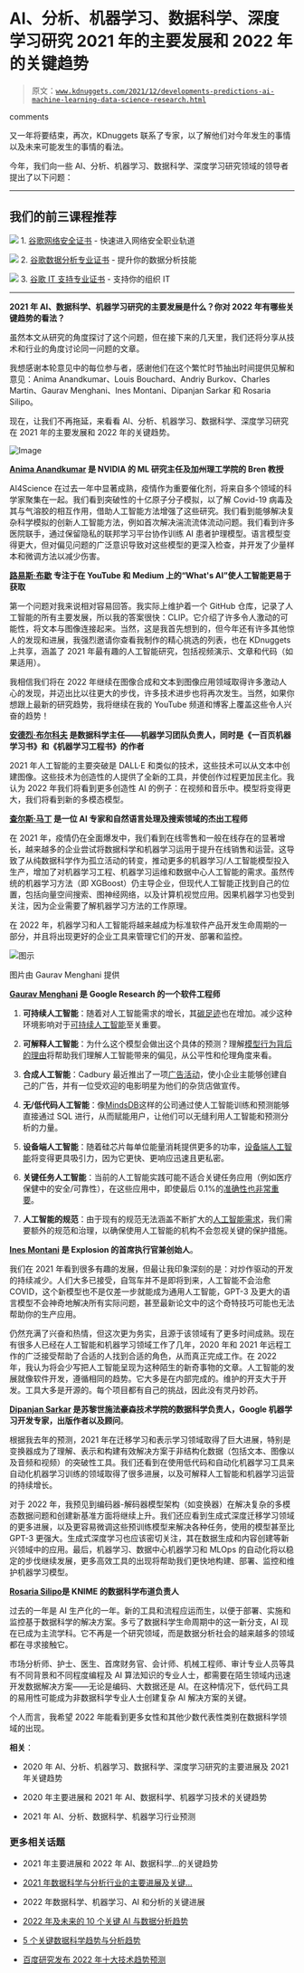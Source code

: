 # AI、分析、机器学习、数据科学、深度学习研究 2021 年的主要发展和 2022 年的关键趋势

> 原文：[`www.kdnuggets.com/2021/12/developments-predictions-ai-machine-learning-data-science-research.html`](https://www.kdnuggets.com/2021/12/developments-predictions-ai-machine-learning-data-science-research.html)

comments

又一年将要结束，再次，KDnuggets 联系了专家，以了解他们对今年发生的事情以及未来可能发生的事情的看法。

今年，我们向一些 AI、分析、机器学习、数据科学、深度学习研究领域的领导者提出了以下问题：

* * *

## 我们的前三课程推荐

![](img/0244c01ba9267c002ef39d4907e0b8fb.png) 1\. [谷歌网络安全证书](https://www.kdnuggets.com/google-cybersecurity) - 快速进入网络安全职业轨道

![](img/e225c49c3c91745821c8c0368bf04711.png) 2\. [谷歌数据分析专业证书](https://www.kdnuggets.com/google-data-analytics) - 提升你的数据分析技能

![](img/0244c01ba9267c002ef39d4907e0b8fb.png) 3\. [谷歌 IT 支持专业证书](https://www.kdnuggets.com/google-itsupport) - 支持你的组织 IT

* * *

**2021 年 AI、数据科学、机器学习研究的主要发展是什么？你对 2022 年有哪些关键趋势的看法？**

虽然本文从研究的角度探讨了这个问题，但在接下来的几天里，我们还将分享从技术和行业的角度讨论同一问题的文章。

我想感谢本轮意见中的每位参与者，感谢他们在这个繁忙时节抽出时间提供见解和意见：Anima Anandkumar、Louis Bouchard、Andriy Burkov、Charles Martin、Gaurav Menghani、Ines Montani、Dipanjan Sarkar 和 Rosaria Silipo。

现在，让我们不再拖延，来看看 AI、分析、机器学习、数据科学、深度学习研究在 2021 年的主要发展和 2022 年的关键趋势。

![Image](img/88431634ed3ef7265205b1dcf924c9dd.png)

**[Anima Anandkumar](https://www.linkedin.com/in/anima-anandkumar/) 是 NVIDIA 的 ML 研究主任及加州理工学院的 Bren 教授**

AI4Science 在过去一年中显著成熟，疫情作为重要催化剂，将来自多个领域的科学家聚集在一起。我们看到突破性的十亿原子分子模拟，以了解 Covid-19 病毒及其与气溶胶的相互作用，借助人工智能方法增强了这些研究。我们看到能够解决复杂科学模拟的创新人工智能方法，例如首次解决湍流流体流动问题。我们看到许多医院联手，通过保留隐私的联邦学习平台协作训练 AI 患者护理模型。语言模型变得更大，但对偏见问题的广泛意识导致对这些模型的更深入检查，并开发了少量样本和微调方法以减少伤害。

**[路易斯·布歇](https://www.linkedin.com/in/whats-ai/) 专注于在 YouTube 和 Medium 上的“What's AI”使人工智能更易于获取**

第一个问题对我来说相对容易回答。我实际上维护着一个 GitHub 仓库，记录了人工智能的所有主要发展，所以我的答案很快：CLIP。它介绍了许多令人激动的可能性，将文本与图像连接起来。当然，这是我首先想到的，但今年还有许多其他惊人的发现和进展，我强烈邀请你查看我制作的精心挑选的列表，也在 KDnuggets 上共享，涵盖了 2021 年最有趣的人工智能研究，包括视频演示、文章和代码（如果适用）。

我相信我们将在 2022 年继续在图像合成和文本到图像应用领域取得许多激动人心的发现，并迈出比以往更大的步伐，许多技术进步也将再次发生。当然，如果你想跟上最新的研究趋势，我将继续在我的 YouTube 频道和博客上覆盖这些令人兴奋的趋势！

**[安德烈·布尔科夫](https://www.linkedin.com/in/andriyburkov/) 是数据科学主任——机器学习团队负责人，同时是《一百页机器学习书》和《机器学习工程书》的作者**

2021 年人工智能的主要突破是 DALL·E 和类似的技术，这些技术可以从文本中创建图像。这些技术为创造性的人提供了全新的工具，并使创作过程更加民主化。我认为 2022 年我们将看到更多创造性 AI 的例子：在视频和音乐中。模型将变得更大，我们将看到新的多模态模型。

**[查尔斯·马丁](https://www.linkedin.com/in/charlesmartin14/) 是一位 AI 专家和自然语言处理及搜索领域的杰出工程师**

在 2021 年，疫情仍在全面爆发中，我们看到在线零售和一般在线存在的显著增长，越来越多的企业尝试将数据科学和机器学习运用于提升在线销售和运营。这导致了从纯数据科学作为孤立活动的转变，推动更多的机器学习/人工智能模型投入生产，增加了对机器学习工程、机器学习运维和数据中心人工智能的需求。虽然传统的机器学习方法（即 XGBoost）仍主导企业，但现代人工智能正找到自己的位置，包括向量空间搜索、图神经网络，以及计算机视觉应用。因果机器学习也受到关注，因为企业需要了解机器学习方法的工作原理。

在 2022 年，机器学习和人工智能将越来越成为标准软件产品开发生命周期的一部分，并且将出现更好的企业工具来管理它们的开发、部署和监控。

![图示](img/9fb68f6b4ffaafdeb237078b5dbc4f2c.png)

图片由 Gaurav Menghani 提供

**[Gaurav Menghani](https://www.linkedin.com/in/gauravmenghani/) 是 Google Research 的一个软件工程师**

1.  **可持续人工智能**：随着对人工智能需求的增长，其[碳足迹](https://www.forbes.com/sites/robtoews/2020/06/17/deep-learnings-climate-change-problem/?sh=1b9f27ba6b43)也在增加。减少这种环境影响对于[可持续人工智能](https://fortune.com/2021/04/21/ai-carbon-footprint-reduce-environmental-impact-of-tech-google-research-study/)至关重要。

1.  **可解释人工智能**：为什么这个模型会做出这个具体的预测？理解[模型行为背后的理由](https://www.ibm.com/watson/explainable-ai)将帮助我们理解人工智能带来的偏见，从公平性和伦理角度来看。

1.  **合成人工智能**：Cadbury 最近推出了一项[广告活动](https://zeenews.india.com/people/shah-rukh-khans-latest-cadbury-ad-wins-internet-huma-qureshi-calls-it-beautiful-2405179.html)，使小企业主能够创建自己的广告，并有一位受欢迎的电影明星为他们的杂货店做宣传。

1.  **无/低代码人工智能**：像[MindsDB](https://github.com/mindsdb/mindsdb)这样的公司通过使人工智能训练和预测能够直接通过 SQL 进行，从而赋能用户，让他们可以无缝利用人工智能和预测分析的力量。

1.  **设备端人工智能**：随着硅芯片每单位能量消耗提供更多的功率，[设备端人工智能](https://venturebeat.com/2019/03/21/the-rise-of-on-device-ai-and-why-its-so-important-vb-live/)将变得更具吸引力，因为它更快、更响应迅速且更私密。

1.  **关键任务人工智能**：当前的人工智能实践可能不适合关键任务应用（例如医疗保健中的安全/可靠性），在这些应用中，即使最后 0.1%的[准确性也非常重要](https://www.electronicsforu.com/technology-trends/tech-focus/ai-mission-critical-applications)。

1.  **人工智能的规范**：由于现有的规范无法涵盖不断扩大的[人工智能需求](https://en.wikipedia.org/wiki/Regulation_of_artificial_intelligence)，我们需要额外的规范和治理，以确保使用人工智能的机构不会忽视关键的保护措施。

**[Ines Montani](https://www.linkedin.com/in/inesmontani/) 是 Explosion 的首席执行官兼创始人**。

我们在 2021 年看到很多有趣的发展，但最让我印象深刻的是：对炒作驱动的开发的持续减少。人们大多已接受，自驾车并不是即将到来，人工智能不会治愈 COVID，这个新模型也不是仅差一步就能成为通用人工智能，GPT-3 及更大的语言模型不会神奇地解决所有实际问题，甚至最新论文中的这个奇特技巧可能也无法帮助你的生产应用。

仍然充满了兴奋和热情，但这次更为务实，且源于该领域有了更多时间成熟。现在有很多人已经在人工智能和机器学习领域工作了几年，2020 年和 2021 年远程工作的广泛接受帮助了合适的人找到合适的角色，从而真正完成工作。在 2022 年，我认为将会少写把人工智能呈现为这种陌生的新奇事物的文章。人工智能的发展就像软件开发，遵循相同的趋势。它大多是在内部完成的。维护的开支大于开发。工具大多是开源的。每个项目都有自己的挑战，因此没有灵丹妙药。

**[Dipanjan Sarkar](https://www.linkedin.com/in/dipanzan/) 是苏黎世施法豪森技术学院的数据科学负责人，Google 机器学习开发专家，出版作者以及顾问**。

根据我去年的预测，2021 年在迁移学习和表示学习领域取得了巨大进展，特别是变换器成为了理解、表示和构建有效解决方案于非结构化数据（包括文本、图像以及音频和视频）的突破性工具。我们还看到在使用低代码和自动化机器学习工具来自动化机器学习训练的领域取得了很多进展，以及可解释人工智能和机器学习运营的持续增长。

对于 2022 年，我预见到编码器-解码器模型架构（如变换器）在解决复杂的多模态数据问题和创建新基准方面将继续上升。我们还应看到生成式深度迁移学习领域的更多进展，以及更容易微调这些预训练模型来解决各种任务，使用的模型甚至比 GPT-3 更强大。生成式深度学习也应该密切关注，其在数据生成和内容创建等新兴领域中的应用。最后，机器学习、数据中心机器学习和 MLOps 的自动化将以稳定的步伐继续发展，更多高效工具的出现将帮助我们更快地构建、部署、监控和维护机器学习模型。

**[Rosaria Silipo](https://www.linkedin.com/in/rosaria/?originalSubdomain=ch)是 KNIME 的数据科学布道负责人**

过去的一年是 AI 生产化的一年。新的工具和流程应运而生，以便于部署、实施和监控基于数据科学的解决方案。多亏了数据科学生命周期中的这一新分支，AI 现在已成为主流学科。它不再是一个研究领域，而是数据分析社会的越来越多的领域都在寻求接触它。

市场分析师、护士、医生、首席财务官、会计师、机械工程师、审计专业人员等具有不同背景和不同程度编程及 AI 算法知识的专业人士，都需要在陌生领域内迅速开发数据解决方案——无论是编码、大数据还是 AI。在这种情况下，低代码工具的易用性可能成为非数据科学专业人士创建复杂 AI 解决方案的关键。

个人而言，我希望 2022 年能看到更多女性和其他少数代表性类别在数据科学领域的出现。

**相关**：

+   2020 年 AI、分析、机器学习、数据科学、深度学习研究的主要进展及 2021 年关键趋势

+   2020 年主要进展和 2021 年 AI、数据科学、机器学习技术的关键趋势

+   2021 年 AI、分析、数据科学、机器学习行业预测

### 更多相关话题

+   2021 年主要进展和 2022 年 AI、数据科学…的关键趋势

+   [2021 年数据科学与分析行业的主要进展及关键…](https://www.kdnuggets.com/2021/12/developments-predictions-data-science-analytics-industry.html)

+   2022 年数据科学、机器学习、AI 和分析的关键进展

+   [2022 年及未来的 10 个关键 AI 与数据分析趋势](https://www.kdnuggets.com/2021/12/10-key-ai-trends-for-2022.html)

+   [5 个关键数据科学趋势与分析趋势](https://www.kdnuggets.com/2022/08/5-key-data-science-trends-analytics-trends.html)

+   [百度研究发布 2022 年十大技术趋势预测](https://www.kdnuggets.com/2022/02/baidu-research-unveils-top-10-tech-trends-forecast-2022.html)
